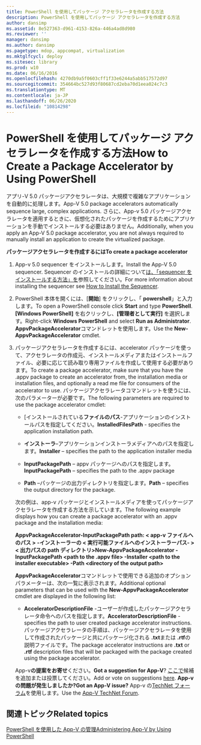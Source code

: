 ```yaml
---
title: PowerShell を使用してパッケージ アクセラレータを作成する方法
description: PowerShell を使用してパッケージ アクセラレータを作成する方法
author: dansimp
ms.assetid: 8e527363-d961-4153-826a-446a4ad8d980
ms.reviewer: ''
manager: dansimp
ms.author: dansimp
ms.pagetype: mdop, appcompat, virtualization
ms.mktglfcycl: deploy
ms.sitesec: library
ms.prod: w10
ms.date: 06/16/2016
ms.openlocfilehash: 4270db9a5f0603cff1f33e6244a5abb517572d97
ms.sourcegitcommit: 354664bc527d93f80687cd2eba70d1eea024c7c3
ms.translationtype: MT
ms.contentlocale: ja-JP
ms.lasthandoff: 06/26/2020
ms.locfileid: "10814298"
---
```

# <span data-ttu-id="00964-103">PowerShell を使用してパッケージ アクセラレータを作成する方法</span><span class="sxs-lookup"><span data-stu-id="00964-103">How to Create a Package Accelerator by Using PowerShell</span></span>


<span data-ttu-id="00964-104">アプリ-V 5.0 パッケージアクセラレータは、大規模で複雑なアプリケーションを自動的に処理します。</span><span class="sxs-lookup"><span data-stu-id="00964-104">App-V 5.0 package accelerators automatically sequence large, complex applications.</span></span> <span data-ttu-id="00964-105">さらに、App-v 5.0 パッケージアクセラレータを適用するときに、仮想化されたパッケージを作成するためにアプリケーションを手動でインストールする必要はありません。</span><span class="sxs-lookup"><span data-stu-id="00964-105">Additionally, when you apply an App-V 5.0 package accelerator, you are not always required to manually install an application to create the virtualized package.</span></span>

**<span data-ttu-id="00964-106">パッケージアクセラレータを作成するには</span><span class="sxs-lookup"><span data-stu-id="00964-106">To create a package accelerator</span></span>**

1.  <span data-ttu-id="00964-107">App-v 5.0 sequencer をインストールします。</span><span class="sxs-lookup"><span data-stu-id="00964-107">Install the App-V 5.0 sequencer.</span></span> <span data-ttu-id="00964-108">Sequencer のインストールの詳細について[は、「sequencer をインストールする方法」を](how-to-install-the-sequencer-beta-gb18030.md)参照してください。</span><span class="sxs-lookup"><span data-stu-id="00964-108">For more information about installing the sequencer see [How to Install the Sequencer](how-to-install-the-sequencer-beta-gb18030.md).</span></span>

2.  <span data-ttu-id="00964-109">PowerShell 本体を開くには、[**開始**] をクリックし、「 **powershell**」と入力します。</span><span class="sxs-lookup"><span data-stu-id="00964-109">To open a PowerShell console click **Start** and type **PowerShell**.</span></span> <span data-ttu-id="00964-110">**[Windows PowerShell]** を右クリックし、**[管理者として実行]** を選択します。</span><span class="sxs-lookup"><span data-stu-id="00964-110">Right-click **Windows PowerShell** and select **Run as Administrator**.</span></span> <span data-ttu-id="00964-111">**AppvPackageAccelerator**コマンドレットを使用します。</span><span class="sxs-lookup"><span data-stu-id="00964-111">Use the **New-AppvPackageAccelerator** cmdlet.</span></span>

3.  <span data-ttu-id="00964-112">パッケージアクセラレータを作成するには、accelerator パッケージを使って、アクセラレータの作成元、インストールメディアまたはインストールファイル、必要に応じて読み取り専用ファイルを作成して使用する必要があります。</span><span class="sxs-lookup"><span data-stu-id="00964-112">To create a package accelerator, make sure that you have the .appv package to create an accelerator from, the installation media or installation files, and optionally a read me file for consumers of the accelerator to use.</span></span> <span data-ttu-id="00964-113">パッケージアクセラレータコマンドレットを使うには、次のパラメーターが必要です。</span><span class="sxs-lookup"><span data-stu-id="00964-113">The following parameters are required to use the package accelerator cmdlet:</span></span>

    -   <span data-ttu-id="00964-114">[インストールされている**ファイルのパス**-アプリケーションのインストールパスを指定してください。</span><span class="sxs-lookup"><span data-stu-id="00964-114">**InstalledFilesPath** - specifies the application installation path.</span></span>

    -   <span data-ttu-id="00964-115">**インストーラ**–アプリケーションインストーラメディアへのパスを指定します。</span><span class="sxs-lookup"><span data-stu-id="00964-115">**Installer** – specifies the path to the application installer media</span></span>

    -   <span data-ttu-id="00964-116">**InputPackagePath** – appv パッケージへのパスを指定します。</span><span class="sxs-lookup"><span data-stu-id="00964-116">**InputPackagePath** – specifies the path to the .appv package</span></span>

    -   <span data-ttu-id="00964-117">**Path** –パッケージの出力ディレクトリを指定します。</span><span class="sxs-lookup"><span data-stu-id="00964-117">**Path** – specifies the output directory for the package.</span></span>

    <span data-ttu-id="00964-118">次の例は、app-v パッケージとインストールメディアを使ってパッケージアクセラレータを作成する方法を示しています。</span><span class="sxs-lookup"><span data-stu-id="00964-118">The following example displays how you can create a package accelerator with an .appv package and the installation media:</span></span>

    **<span data-ttu-id="00964-119">AppvPackageAccelerator-InputPackagePath path: &lt; app-v ファイルへのパス &gt; -インストーラーの &lt; 実行可能ファイルへのインストーラーパス- &gt; &lt; 出力パスの path ディレクトリ&gt;</span><span class="sxs-lookup"><span data-stu-id="00964-119">New-AppvPackageAccelerator -InputPackagePath &lt;path to the .appv file&gt; -Installer &lt;path to the installer executable&gt; -Path &lt;directory of the output path&gt;</span></span>**

    <span data-ttu-id="00964-120">**AppvPackageAccelerator**コマンドレットで使用できる追加のオプションパラメーターは、次の一覧に表示されます。</span><span class="sxs-lookup"><span data-stu-id="00964-120">Additional optional parameters that can be used with the **New-AppvPackageAccelerator** cmdlet are displayed in the following list:</span></span>

    -   <span data-ttu-id="00964-121">**AcceleratorDescriptionFile** -ユーザーが作成したパッケージアクセラレータ命令へのパスを指定します。</span><span class="sxs-lookup"><span data-stu-id="00964-121">**AcceleratorDescriptionFile** - specifies the path to user created package accelerator instructions.</span></span> <span data-ttu-id="00964-122">パッケージアクセラレータの手順は、パッケージアクセラレータを使用して作成されたパッケージと共にパッケージ化される **.txt**または **.rtf**の説明ファイルです。</span><span class="sxs-lookup"><span data-stu-id="00964-122">The package accelerator instructions are **.txt** or **.rtf** description files that will be packaged with the package created using the package accelerator.</span></span>

    <span data-ttu-id="00964-123">App-v**の提案をお寄せ**ください。</span><span class="sxs-lookup"><span data-stu-id="00964-123">**Got a suggestion for App-V**?</span></span> <span data-ttu-id="00964-124">[ここで](http://appv.uservoice.com/forums/280448-microsoft-application-virtualization)候補を追加または投票してください。</span><span class="sxs-lookup"><span data-stu-id="00964-124">Add or vote on suggestions [here](http://appv.uservoice.com/forums/280448-microsoft-application-virtualization).</span></span> **<span data-ttu-id="00964-125">App-v の問題が発生しましたか?</span><span class="sxs-lookup"><span data-stu-id="00964-125">Got an App-V issue?</span></span>** <span data-ttu-id="00964-126">App-v の[TechNet フォーラム](https://social.technet.microsoft.com/Forums/home?forum=mdopappv)を使用します。</span><span class="sxs-lookup"><span data-stu-id="00964-126">Use the [App-V TechNet Forum](https://social.technet.microsoft.com/Forums/home?forum=mdopappv).</span></span>

## <span data-ttu-id="00964-127">関連トピック</span><span class="sxs-lookup"><span data-stu-id="00964-127">Related topics</span></span>


[<span data-ttu-id="00964-128">PowerShell を使用した App-V の管理</span><span class="sxs-lookup"><span data-stu-id="00964-128">Administering App-V by Using PowerShell</span></span>](administering-app-v-by-using-powershell.md)

 

 





